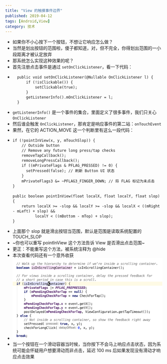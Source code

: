 ```yaml
---
title: "View 的触摸事件边界"
published: 2019-04-12
tags: [Android,View]
category: 技术
---
```

- 如果你不小心按下一个按钮，不想让它响应怎么做？
- 当然是划出按钮的范围啦，傻子都知道，对，但不完全，你得划出范围的一小段距离才被认定放弃
- 那系统怎么实现这种效果的呢？
- 首先注册点击事件是通过 `setOnClickListener`，看一下代码：
- ````
    public void setOnClickListener(@Nullable OnClickListener l) {
        if (!isClickable()) {
            setClickable(true);
        }
        getListenerInfo().mOnClickListener = l;
    }
- `getListenerInfo()` 是一个事件的集合，里面定义了很多事件，我们只关心 `OnClickListener`
- 然后谁会触发 `OnClickListener`，那肯定是响应事件的第二站：`onTouchEvent`
- 果然，在它的 ACTION_MOVE 这一个判断里有这么一段代码：
- ````
  if (!pointInView(x, y, mTouchSlop)) {
      // Outside button
      // Remove any future long press/tap checks
      removeTapCallback();
      removeLongPressCallback();
      if ((mPrivateFlags & PFLAG_PRESSED) != 0) {
        setPressed(false); // 刷新 Button UI 状态
      }
      mPrivateFlags3 &= ~PFLAG3_FINGER_DOWN; // 将 FLAG 标记为未点击
  }

  public boolean pointInView(float localX, float localY, float slop) {
      return localX >= -slop && localY >= -slop && localX < ((mRight - mLeft) + slop) &&
            localY < ((mBottom - mTop) + slop);
  }
- 上面那个 slop 就是滑出按钮当范围，默认是范围是读取系统配置的 TOUCH_SLOP
- ~你也可以重写 pointInView 这个方法告诉 View 是否滑出点击范围~
- 更正：不能重写这个方法，被系统注释为 @hide
- 本次查看代码还有一个意外收获
- ![image](img.png)
- 当一个按钮在一个滑动容器当时候，当你按下不会马上响应点击状态，因为系统可能会怀疑用户想要滑动而非点击，延迟 100 ms 后如果发现没有滑动才响应点击效果